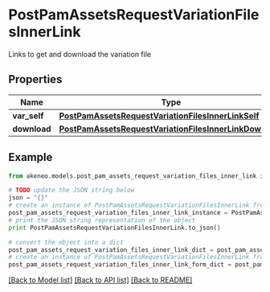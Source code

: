 # PostPamAssetsRequestVariationFilesInnerLink

Links to get and download the variation file

## Properties
Name | Type | Description | Notes
------------ | ------------- | ------------- | -------------
**var_self** | [**PostPamAssetsRequestVariationFilesInnerLinkSelf**](PostPamAssetsRequestVariationFilesInnerLinkSelf.md) |  | [optional] 
**download** | [**PostPamAssetsRequestVariationFilesInnerLinkDownload**](PostPamAssetsRequestVariationFilesInnerLinkDownload.md) |  | [optional] 

## Example

```python
from akeneo.models.post_pam_assets_request_variation_files_inner_link import PostPamAssetsRequestVariationFilesInnerLink

# TODO update the JSON string below
json = "{}"
# create an instance of PostPamAssetsRequestVariationFilesInnerLink from a JSON string
post_pam_assets_request_variation_files_inner_link_instance = PostPamAssetsRequestVariationFilesInnerLink.from_json(json)
# print the JSON string representation of the object
print PostPamAssetsRequestVariationFilesInnerLink.to_json()

# convert the object into a dict
post_pam_assets_request_variation_files_inner_link_dict = post_pam_assets_request_variation_files_inner_link_instance.to_dict()
# create an instance of PostPamAssetsRequestVariationFilesInnerLink from a dict
post_pam_assets_request_variation_files_inner_link_form_dict = post_pam_assets_request_variation_files_inner_link.from_dict(post_pam_assets_request_variation_files_inner_link_dict)
```
[[Back to Model list]](../README.md#documentation-for-models) [[Back to API list]](../README.md#documentation-for-api-endpoints) [[Back to README]](../README.md)


